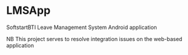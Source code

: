 # LMSApp
 SoftstartBTI Leave Management System Android application
 
 NB This project serves to resolve integration issues on the web-based application
